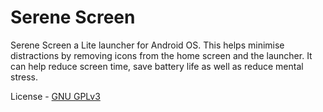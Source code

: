# Serene Screen
Serene Screen a Lite launcher for Android OS. This helps minimise distractions by removing icons from the home screen and the launcher. It can help reduce screen time, save battery life as well as reduce mental stress.

License - [GNU GPLv3](https://www.gnu.org/licenses/gpl-3.0.en.html)
